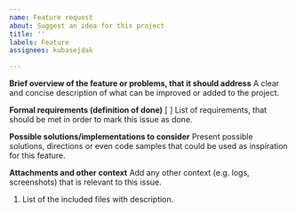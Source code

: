 ```yaml
---
name: Feature request
about: Suggest an idea for this project
title: ''
labels: Feature
assignees: kubasejdak

---
```


**Brief overview of the feature or problems, that it should address**
A clear and concise description of what can be improved or added to the project.

**Formal requirements (definition of done)**
[ ] List of requirements, that should be met in order to mark this issue as done.

**Possible solutions/implementations to consider**
Present possible solutions, directions or even code samples that could be used as inspiration for this feature.

**Attachments and other context**
Add any other context (e.g. logs, screenshots) that is relevant to this issue.

1. List of the included files with description.
